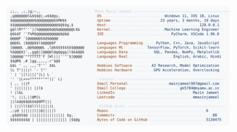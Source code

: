 <picture>
  <source srcset="https://raw.githubusercontent.com/mmazinjameel/mmazinjameel/main/dark_mode.svg?v=1740391862" media="(prefers-color-scheme: dark)">
  <img src="https://raw.githubusercontent.com/mmazinjameel/mmazinjameel/main/light_mode.svg?v=1740391862">
</picture>
